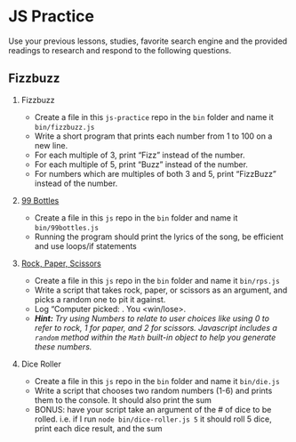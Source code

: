 # JS Practice

Use your previous lessons, studies, favorite search engine and the provided
readings to research and respond to the following questions.

## Fizzbuzz

1. Fizzbuzz
    - Create a file in this `js-practice` repo in the `bin` folder and name it `bin/fizzbuzz.js`
    - Write a short program that prints each number from 1 to 100 on a new line.
    - For each multiple of 3, print “Fizz” instead of the number.
    - For each multiple of 5, print “Buzz” instead of the number.
    - For numbers which are multiples of both 3 and 5, print “FizzBuzz”
    instead of the number.

2. [99 Bottles](http://www.99-bottles-of-beer.net/lyrics.html)
    - Create a file in this `js` repo in the `bin` folder and name it `bin/99bottles.js`
    - Running the program should print the lyrics of the song, be efficient
    and use loops/if statements

3. [Rock, Paper, Scissors](https://en.wikipedia.org/wiki/Rock%E2%80%93paper%E2%80%93scissors)
    - Create a file in this `js` repo in the `bin` folder and name it `bin/rps.js`
    - Write a script that takes rock, paper, or scissors as an argument, and
    picks a random one to pit it against.
    - Log “Computer picked: <whichever one the computer picked>. You <win/lose>.
    - _**Hint:** Try using Numbers to relate to user choices like using 0 to refer
    to rock, 1 for paper, and 2 for scissors. Javascript includes a `random`
    method within the `Math` built-in object to help you generate these numbers._

4. Dice Roller
    - Create a file in this `js` repo in the `bin` folder and name it `bin/die.js`
    - Write a script that chooses two random numbers (1-6) and prints them to
    the console. It should also print the sum
    - BONUS: have your script take an argument of the # of dice to be rolled.
    i.e. if I run `node bin/dice-roller.js 5` it should roll 5 dice, print
    each dice result, and the sum
